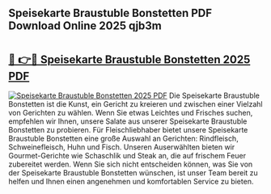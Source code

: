 ## Speisekarte Braustuble Bonstetten PDF Download Online 2025 qjb3m

# <h2><a href="http://gcdeek.nevu.top/?p=Speisekarte+Braustuble+Bonstetten">🔗 👉🔴 Speisekarte Braustuble Bonstetten 2025 PDF</a></h2>

[![Speisekarte Braustuble Bonstetten 2025 PDF](https://i.imgur.com/dBaPXMq.png)](http://gcdeek.nevu.top/?p=Speisekarte+Braustuble+Bonstetten)
Die Speisekarte Braustuble Bonstetten ist die Kunst, ein Gericht zu kreieren und zwischen einer Vielzahl von Gerichten zu wählen. Wenn Sie etwas Leichtes und Frisches suchen, empfehlen wir Ihnen, unsere Salate aus unserer Speisekarte Braustuble Bonstetten zu probieren. Für Fleischliebhaber bietet unsere Speisekarte Braustuble Bonstetten eine große Auswahl an Gerichten: Rindfleisch, Schweinefleisch, Huhn und Fisch. Unseren Auserwählten bieten wir Gourmet-Gerichte wie Schaschlik und Steak an, die auf frischem Feuer zubereitet werden. Wenn Sie sich nicht entscheiden können, was Sie von der Speisekarte Braustuble Bonstetten wünschen, ist unser Team bereit zu helfen und Ihnen einen angenehmen und komfortablen Service zu bieten.
